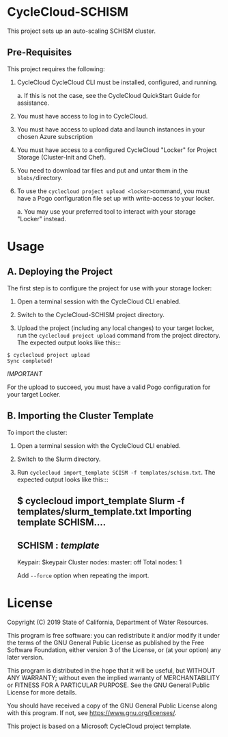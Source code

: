 CycleCloud-SCHISM
========

This project sets up an auto-scaling SCHISM cluster.


Pre-Requisites
--------------

This project requires the following:

  1. CycleCloud CycleCloud CLI must be installed, configured,  and running.

     a. If this is not the case, see the CycleCloud QuickStart Guide for
        assistance.

  2. You must have access to log in to CycleCloud.

  3. You must have access to upload data and launch instances in your chosen
     Azure subscription

  4. You must have access to a configured CycleCloud "Locker" for Project Storage
     (Cluster-Init and Chef).

  5. You need to download tar files and put and untar them in the `blobs/`directory.

  6. To use the `cyclecloud project upload <locker>`command, you must
     have a Pogo configuration file set up with write-access to your locker.

     a. You may use your preferred tool to interact with your storage "Locker"
        instead.


Usage
=====

A. Deploying the Project
--------------------------

The first step is to configure the project for use with your storage locker:

  1. Open a terminal session with the CycleCloud CLI enabled.

  2. Switch to the CycleCloud-SCHISM project directory.

  3. Upload the project (including any local changes) to your target locker, run the
`cyclecloud project upload` command from the project directory.  The expected output looks like
this:::

    $ cyclecloud project upload
    Sync completed!

*IMPORTANT*

For the upload to succeed, you must have a valid Pogo configuration for your target Locker.


B. Importing the Cluster Template
---------------------------------

To import the cluster:

  1. Open a terminal session with the CycleCloud CLI enabled.

  2. Switch to the Slurm directory.

  3. Run ``cyclecloud import_template SCISM -f templates/schism.txt``.  The
     expected output looks like this:::

       $ cyclecloud import_template Slurm -f templates/slurm_template.txt
       Importing template SCHISM....
       ----------------------
       SCHISM : *template*
       ----------------------
       Keypair: $keypair
       Cluster nodes:
           master: off
       Total nodes: 1

     Add ``--force`` option when repeating the import.

# License

Copyright (C) 2019 State of California, Department of Water Resources.
 
This program is free software: you can redistribute it and/or modify it under the terms of the GNU General Public License as published by the Free Software Foundation, either version 3 of the License, or (at your option) any later version.

This program is distributed in the hope that it will be useful, but WITHOUT ANY WARRANTY; without even the implied warranty of MERCHANTABILITY or FITNESS FOR A PARTICULAR PURPOSE.  See the GNU General Public License for more details.

You should have received a copy of the GNU General Public License along with this program.  If not, see <https://www.gnu.org/licenses/>.

This project is based on a Microsoft CycleCloud project template.

